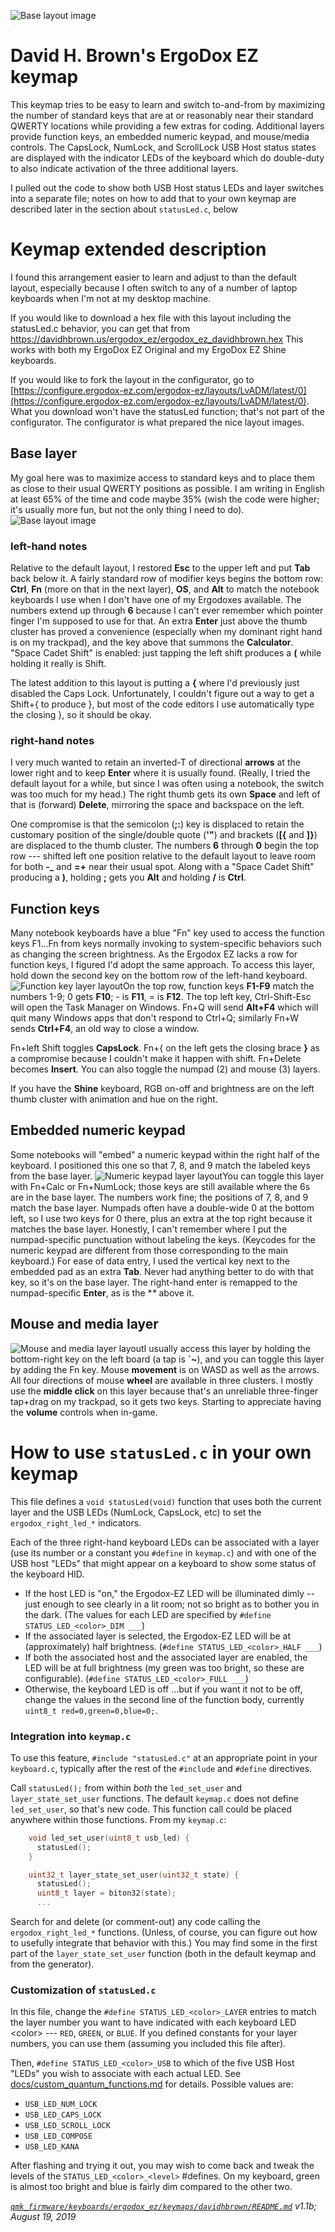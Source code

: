 
![Base layout image](https://davidhbrown.us/ergodox_ez/0-Base.png)
# David H. Brown's ErgoDox EZ keymap
This keymap tries to be easy to learn and switch to-and-from by maximizing the number of standard keys that are at or reasonably near their standard QWERTY locations while providing a few extras for coding. Additional layers provide function keys, an embedded numeric keypad, and mouse/media controls. The CapsLock, NumLock, and ScrollLock USB Host status states are displayed with the indicator LEDs of the keyboard which do double-duty to also indicate activation of the three additional layers.

I pulled out the code to show both USB Host status LEDs and layer switches into a separate file; notes on how to add that to your own keymap are described later in the section about `statusLed.c`, below 

# Keymap extended description
I found this arrangement easier to learn and adjust to than the default layout, especially because I often switch to any of a number of laptop keyboards when I'm not at my desktop machine.

If you would like to download a hex file with this layout including the statusLed.c behavior, you can get that from https://davidhbrown.us/ergodox_ez/ergodox_ez_davidhbrown.hex  This works with both my ErgoDox EZ Original and my ErgoDox EZ Shine keyboards.

If you would like to fork the layout in the configurator, go to [https://configure.ergodox-ez.com/ergodox-ez/layouts/LvADM/latest/0](https://configure.ergodox-ez.com/ergodox-ez/layouts/LvADM/latest/0). What you download won't have the statusLed function; that's not part of the configurator. The configurator is what prepared the nice layout images.
## Base layer
My goal here was to maximize access to standard keys and to place them as close to their usual QWERTY positions as possible. I am writing in English at least 65% of the time and code maybe 35% (wish the code were higher; it's usually more fun, but not the only thing I need to do). 
![Base layout image](https://davidhbrown.us/ergodox_ez/0-Base.png)
### left-hand notes
Relative to the default layout, I restored **Esc** to the upper left and put **Tab** back below it. A fairly standard row of modifier keys begins the bottom row: **Ctrl**, **Fn** (more on that in the next layer), **OS**, and **Alt** to match the notebook keyboards I use when I don't have one of my Ergodoxes available. The numbers extend up through **6** because I can't ever remember which pointer finger I'm supposed to use for that. An extra **Enter** just above the thumb cluster has proved a convenience (especially when my dominant right hand is on my trackpad), and the key above that summons the **Calculator**. "Space Cadet Shift" is enabled: just tapping the left shift produces a **(** while holding it really is Shift. 

The latest addition to this layout is putting a **{** where I'd previously just disabled the Caps Lock. Unfortunately, I couldn't figure out a way to get a Shift+{ to produce }, but most of the code editors I use automatically type the closing }, so it should be okay.
### right-hand notes
I very much wanted to retain an inverted-T of directional **arrows** at the lower right and to keep **Enter** where it is usually found. (Really, I tried the default layout for a while, but since I was often using a notebook, the switch was too much for my head.) The right thumb gets its own **Space** and left of that is (forward) **Delete**, mirroring the space and backspace on the left.

One compromise is that the semicolon (**;:**) key is displaced to retain the customary position of the single/double quote (**'"**) and brackets (**[{** and **]}**) are displaced to the thumb cluster. The numbers **6** through **0** begin the top row --- shifted left one position relative to the default layout to leave room for both **-_** and **=+** near their usual spot. Along with a "Space Cadet Shift" producing a **)**, holding **;** gets you **Alt** and holding **/** is **Ctrl**.
## Function keys
Many notebook keyboards have a blue "Fn" key used to access the function keys F1...Fn from keys normally invoking to system-specific behaviors such as changing the screen brightness. As the Ergodox EZ lacks a row for function keys, I figured I'd adopt the same approach. To access this layer, hold down the second key on the bottom row of the left-hand keyboard.
![Function key layer layout](https://davidhbrown.us/ergodox_ez/1-Function.png)On the top row, function keys **F1-F9** match the numbers 1-9; 0 gets **F10**; - is **F11**, = is **F12**. The top left key, Ctrl-Shift-Esc will open the Task Manager on Windows. Fn+Q will send **Alt+F4** which will quit many Windows apps that don't respond to Ctrl+Q; similarly Fn+W sends **Ctrl+F4**, an old way to close a window.

Fn+left Shift toggles **CapsLock**. Fn+{ on the left gets the closing brace **}** as a compromise because I couldn't make it happen with shift. Fn+Delete becomes **Insert**. You can also toggle the numpad (2) and mouse (3) layers.

If you have the **Shine** keyboard, RGB on-off and brightness are on the left thumb cluster with animation and hue on the right.
## Embedded numeric keypad
Some notebooks will "embed" a numeric keypad within the right half of the keyboard. I positioned this one so that 7, 8, and 9 match the labeled keys from the base layer.
![Numeric keypad layer layout](https://davidhbrown.us/ergodox_ez/2-Numpad.png)You can toggle this layer with Fn+Calc or Fn+NumLock; those keys are still available where the 6s are in the base layer. The numbers work fine; the positions of 7, 8, and 9 match the base layer. Numpads often have a double-wide 0 at the bottom left, so I use two keys for 0 there, plus an extra at the top right because it matches the base layer. Honestly, I can't remember where I put the numpad-specific punctuation without labeling the keys. (Keycodes for the numeric keypad are different from those corresponding to the main keyboard.) For ease of data entry, I used the vertical key next to the embedded pad as an extra **Tab**. Never had anything better to do with that key, so it's on the base layer. The right-hand enter is remapped to the numpad-specific **Enter**, as is the **\** above it.
## Mouse and media layer
![Mouse and media layer layout](https://davidhbrown.us/ergodox_ez/3-MouseMedia.png)I usually access this layer by holding the bottom-right key on the left board (a tap is **`~**), and you can toggle this layer by adding the Fn key. Mouse **movement** is on WASD as well as the arrows. All four directions of mouse **wheel** are available in three clusters. I mostly use the **middle click** on this layer because that's an unreliable three-finger tap+drag on my trackpad, so it gets two keys. Starting to appreciate having the **volume** controls when in-game. 
# How to use `statusLed.c`  in your own keymap

This file defines a `void statusLed(void)` function that uses both the current layer
and the USB LEDs (NumLock, CapsLock, etc) to set the `ergodox_right_led_*` indicators.

Each of the three right-hand keyboard LEDs can be associated with a layer (use its number or a constant you `#define` in `keymap.c`) and with one of the USB host "LEDs" that might appear on a keyboard to show some status of the keyboard HID.

* If the host LED is "on," the Ergodox-EZ LED will be illuminated dimly -- just enough to see clearly in a lit room; not so bright as to bother you in the dark. 
(The values for each LED are specified by `#define STATUS_LED_<color>_DIM ___`)
* If the associated layer is selected, the Ergodox-EZ LED will be at (approximately) half brightness. 
(`#define STATUS_LED_<color>_HALF ___`)
* If both the associated host and the associated layer are enabled, the LED will be at full brightness (my green was too bright, so these are configurable).
(`#define STATUS_LED_<color>_FULL ___`)
* Otherwise, the keyboard LED is off
...but if you want it not to be off, change the values in the second line of the function body, currently `uint8_t red=0,green=0,blue=0;`.

### Integration into `keymap.c`
To use this feature, `#include "statusLed.c"` at an appropriate point in your `keyboard.c`, typically
after the rest of the `#include` and `#define` directives.

Call `statusLed();` from within *both* the `led_set_user` and `layer_state_set_user` functions. The default
`keymap.c` does not define `led_set_user`, so that's new code. This function call could be placed anywhere
within those functions. From my `keymap.c`:  

```C
    void led_set_user(uint8_t usb_led) {
      statusLed();
    }

    uint32_t layer_state_set_user(uint32_t state) {
      statusLed();
      uint8_t layer = biton32(state);
      ...  
```
Search for and delete (or comment-out) any code calling the `ergodox_right_led_*` functions. (Unless, of course, you can figure out how to usefully integrate that behavior with this.) You may find some in the first part of the `layer_state_set_user` function (both in the default keymap and from the generator).

### Customization of `statusLed.c`
In this file, change the `#define STATUS_LED_<color>_LAYER` entries to match the layer number you want to have indicated with each keyboard LED \<color> --- `RED`, `GREEN`, or `BLUE`. If you defined constants for your layer numbers, you can use them (assuming you included this file after).

Then, `#define STATUS_LED_<color>_USB` to which of the five USB Host "LEDs" you wish to associate with each actual LED. See [docs/custom_quantum_functions.md](https://github.com/qmk/qmk_firmware/blob/master/docs/custom_quantum_functions.md) for details. Possible values are:

* `USB_LED_NUM_LOCK`
* `USB_LED_CAPS_LOCK`
* `USB_LED_SCROLL_LOCK`
* `USB_LED_COMPOSE`
* `USB_LED_KANA`
  
After flashing and trying it out, you may wish to come back and tweak the levels of the `STATUS_LED_<color>_<level>` #defines. On my keyboard, green is almost too bright and blue is fairly dim compared to the other two.

_[`qmk_firmware/keyboards/ergodox_ez/keymaps/davidhbrown/README.md`](https://github.com/davidhbrown/qmk_firmware/tree/davidhbrown/keyboards/ergodox_ez/keymaps/davidhbrown)_
_v1.1b; August 19, 2019_
